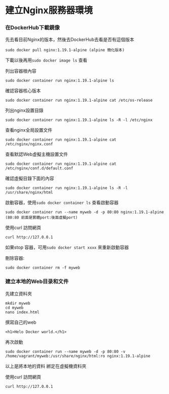 # 建立Nginx服務器環境

### 在DockerHub下載鏡像

先去看目前Nginx的版本，然後去DockerHub去看是否有這個版本


    sudo docker pull nginx:1.19.1-alpine (alpine 簡化版本)

下載以後再用`sudo docker image ls` 查看

列出容器根內容

    sudo docker container run nginx:1.19.1-alpine ls
    
確認容器核心版本

    sudo docker container run nginx:1.19.1-alpine cat /etc/os-release
    
列出nginx設置目錄   

    sudo docker container run nginx:1.19.1-alpine ls -R -l /etc/nginx
    
查看nginx全局設置文件    

    sudo docker container run nginx:1.19.1-alpine cat /etc/nginx/nginx.conf
    
查看默認Web虛擬主機設置文件

    sudo docker container run nginx:1.19.1-alpine cat /etc/nginx/conf.d/default.conf
    
確認虛擬目錄下面的內容    

    sudo docker container run nginx:1.19.1-alpine ls -R -l /usr/share/nginx/html
    
啟動容器，使用`sudo docker container ls` 查看啟動容器 

    sudo docker container run --name myweb -d -p 80:80 nginx:1.19.1-alpine (80:80 前面是實體port:後面虛擬port)
    
使用curl 訪問網頁   

    curl http://127.0.0.1

如果stop 容器，可用`sudo docker start xxxx` 來重新啟動容器


刪除容器:

    sudo docker container rm -f myweb
    
### 建立本地的Web目录和文件  

先建立資料夾

    mkdir myweb
    cd myweb
    nano index.html
    
撰寫自己的web

    <h1>Helo Docker world.</h1>

再次啟動

    sudo docker container run --name myweb -d -p 80:80 -v /home/vagrant/myweb:/usr/share/nginx/html:ro nginx:1.19.1-alpine
    
以上是將本地的資料 綁定在虛擬機資料夾

使用curl 訪問網頁   

    curl http://127.0.0.1

